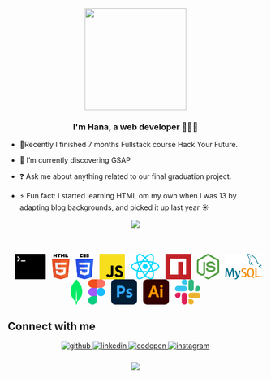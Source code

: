    

<div align="center"><img src="https://media.tenor.com/NqKn2UhXzU0AAAAi/get-greeting-say-hi.gif" align="center" width="200" height="200" /></div>  

### <div align="center">I'm Hana, a web developer 👩‍💻🚀</div>  
  

- 🔭Recently I finished 7 months Fullstack course Hack Your Future.
  

- 🌱 I’m currently discovering GSAP
  

- ❓ Ask me about anything related to our final graduation project.  
  

- ⚡ Fun fact: I started learning HTML om my own when I was 13 by adapting blog backgrounds, and picked it up last year ☀️



<div align="center"><img src="https://github-readme-stats.vercel.app/api?username=hhana1-a&show_icons=true&count_private=true&hide_border=true" align="center" /></div>  


<br/>  
<br/>  

<br/>  
<div style="display: flex; flex-wrap: wrap; gap: 20; justify-content: center;">  &nbsp;&nbsp;&nbsp;
    <img src="./assets/terminal.svg" alt="Terminal" height="50" >&nbsp;&nbsp;&nbsp;
    <img src="./assets/html-5.svg" alt="HTML5" height="50">&nbsp;&nbsp;&nbsp;
    <img src="./assets/css-3.svg" alt="CSS3" height="50" >&nbsp;&nbsp;&nbsp;
    <img src="./assets/javascript.svg" alt="JavaScript" height="50">&nbsp;&nbsp;&nbsp;
    <img src="./assets/react.svg" alt="React" height="50" >&nbsp;&nbsp;&nbsp;
    <img src="./assets/npm-icon.svg" alt="NPM" height="50" >&nbsp;&nbsp;&nbsp;
    <img src="./assets/nodejs-icon.svg" alt="Node.js" height="50" >&nbsp;&nbsp;&nbsp;
    <img src="./assets/mysql.svg" alt="MySQL" height="50" >&nbsp;&nbsp;&nbsp;
    <img src="./assets/mongodb-icon.svg" alt="MongoDB" height="50" >&nbsp;&nbsp;&nbsp;
    <img src="./assets/figma.svg" alt="Figma" height="50">&nbsp;&nbsp;&nbsp;
    <img src="./assets/adobe-photoshop.svg" alt="Photoshop" height="50">&nbsp;&nbsp;&nbsp;
    <img src="./assets/adobe-illustrator.svg" alt="Illustrator" height="50">&nbsp;&nbsp;&nbsp;
    <img src="./assets/slack-icon.svg" alt="Slack" height="50" >&nbsp;&nbsp;&nbsp;
</div>


## Connect with me  
<div align="center">
<a href="https://github.com/hhana1-a" target="_blank">
<img src=https://img.shields.io/badge/github-%2324292e.svg?&style=for-the-badge&logo=github&logoColor=white alt=github style="margin-bottom: 5px;" />
</a>
<a href="https://www.linkedin.com/in/hana-hulic-45816221b" target="_blank">
<img src=https://img.shields.io/badge/linkedin-%231E77B5.svg?&style=for-the-badge&logo=linkedin&logoColor=white alt=linkedin style="margin-bottom: 5px;" />
</a>
<a href="https://codepen.io/heyhana_777" target="_blank">
<img src=https://img.shields.io/badge/codepen-%23131417.svg?&style=for-the-badge&logo=codepen&logoColor=white alt=codepen style="margin-bottom: 5px;" />
</a>
<a href="https://www.instagram.com/hanahulic/" target="_blank">
<img src=https://img.shields.io/badge/Instagram-E4405F?style=for-the-badge&logo=instagram&logoColor=white alt=instagram style="margin-bottom: 5px;" />
</a>  
</div>  
  

<br/>  




<div align="center">
<img src="https://komarev.com/ghpvc/?username=hhana1-a&&style=flat-square" align="center" />
</div>  
  
